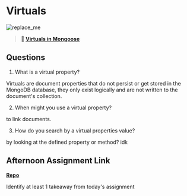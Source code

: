 # Virtuals

![replace_me](https://codeworks.blob.core.windows.net/public/assets/img/illustrations/placeholder.svg)

> **📖 [Virtuals in Mongoose](https://codeworksacademy.com/fs-student-guide/resources/wk5/04-Virtuals)**

## Questions

1. What is a virtual property?

Virtuals are document properties that do not persist or get stored in the MongoDB database, they only exist logically and are not written to the document's collection.

2. When might you use a virtual property? 

to link documents.

3. How do you search by a virtual properties value?

by looking at the defined property or method? idk

## Afternoon Assignment Link

**[Repo](https://github.com/Casey1224/<ASSIGNMENT_REPO>)**

Identify at least 1 takeaway from today's assignment
